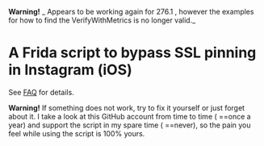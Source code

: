**Warning!** _ Appears to be working again for 276.1 , however the examples for how to find the VerifyWithMetrics is no longer valid._

# A Frida script to bypass SSL pinning in Instagram (iOS)

See [FAQ](docu/README.md) for details.

**Warning!** If something does not work, try to fix it yourself or just forget about it. I take a look at this GitHub account from time to time ( ==once a year) and support the script in my spare time ( ==never), so the pain you feel while using the script is  100% yours.
